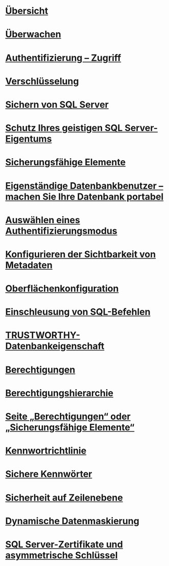 # [Übersicht](security-center-for-sql-server-database-engine-and-azure-sql-database.md)  
# [Überwachen](auditing/index.md)
# [Authentifizierung – Zugriff](authentication-access/index.md)
# [Verschlüsselung](encryption/index.md)
# [Sichern von SQL Server](securing-sql-server.md)  
# [Schutz Ihres geistigen SQL Server-Eigentums](protecting-your-sql-server-intellectual-property.md)  
# [Sicherungsfähige Elemente](securables.md)  
# [Eigenständige Datenbankbenutzer – machen Sie Ihre Datenbank portabel](contained-database-users-making-your-database-portable.md)  
# [Auswählen eines Authentifizierungsmodus](choose-an-authentication-mode.md)  
# [Konfigurieren der Sichtbarkeit von Metadaten](metadata-visibility-configuration.md)  
# [Oberflächenkonfiguration](surface-area-configuration.md)  
# [Einschleusung von SQL-Befehlen](sql-injection.md)  
# [TRUSTWORTHY-Datenbankeigenschaft](trustworthy-database-property.md)  
# [Berechtigungen](permissions-database-engine.md)  
# [Berechtigungshierarchie](permissions-hierarchy-database-engine.md)  
# [Seite „Berechtigungen“ oder „Sicherungsfähige Elemente“](permissions-or-securables-page.md)  
# [Kennwortrichtlinie](password-policy.md)  
# [Sichere Kennwörter](strong-passwords.md)  
# [Sicherheit auf Zeilenebene](row-level-security.md)  
# [Dynamische Datenmaskierung](dynamic-data-masking.md)  
# [SQL Server-Zertifikate und asymmetrische Schlüssel](sql-server-certificates-and-asymmetric-keys.md)  
